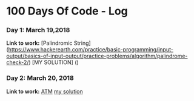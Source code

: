 # 100 Days Of Code - Log
### Day 1: March 19,2018

**Link to work:** [Palindromic String] (https://www.hackerearth.com/practice/basic-programming/input-output/basics-of-input-output/practice-problems/algorithm/palindrome-check-2/)
[MY SOLUTION] ()
### Day 2: March 20, 2018

**Link to work:** [ATM](https://www.codechef.com/problems/HS08TEST)
[my solution](https://github.com/mansibhandari2897/initial/blob/master/ATM)




